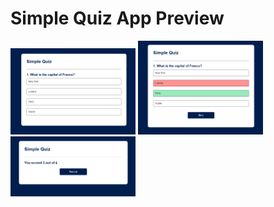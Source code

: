 # Simple Quiz App Preview

<img src="images/Screenshot_1.png"  width="200">

<img src="images/Screenshot_2.png"  width="200">

<img src="images/Screenshot_3.png"  width="200">
